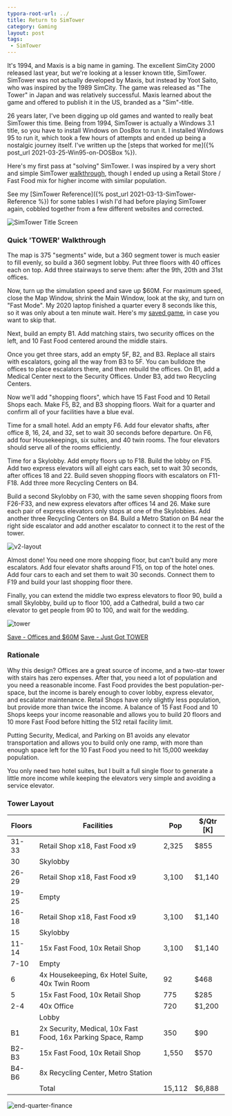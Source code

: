 ```yaml
---
typora-root-url: ../
title: Return to SimTower
category: Gaming
layout: post
tags: 
 - SimTower
---
```


It's 1994, and Maxis is a big name in gaming. The excellent SimCity 2000 released last year, but we're looking at a lesser known title, SimTower. SimTower was not actually developed by Maxis, but instead by Yoot Saito, who was inspired by the 1989 SimCity. The game was released as "The Tower" in Japan and was relatively successful. Maxis learned about the game and offered to publish it in the US, branded as a "Sim"-title.

26 years later, I've been digging up old games and wanted to really beat SimTower this time. Being from 1994, SimTower is actually a Windows 3.1 title, so you have to install Windows on DosBox to run it. I installed Windows 95 to run it, which took a few hours of attempts and ended up being a nostalgic journey itself. I've written up the [steps that worked for me]({% post_url 2021-03-25-Win95-on-DOSBox %}).

Here's my first pass at "solving" SimTower. I was inspired by a very short and simple SimTower [walkthrough](http://blog.codekills.net/2009/03/15/how-to-beat-simtower/), though I ended up using a Retail Store / Fast Food mix for higher income with similar population.

See my [SimTower Reference]({% post_url 2021-03-13-SimTower-Reference %}) for some tables I wish I'd had before playing SimTower again, cobbled together from a few different websites and corrected.

![SimTower Title Screen](/assets/img/SimTower/title-screen.png)

### Quick 'TOWER' Walkthrough

The map is 375 "segments" wide, but a 360 segment tower is much easier to fill evenly, so build a 360 segment lobby. Put three floors with 40 offices each on top. Add three stairways to serve them: after the 9th, 20th and 31st offices. 

Now, turn up the simulation speed and save up $60M.  For maximum speed, close the Map Window, shrink the Main Window, look at the sky, and turn on "Fast Mode". My 2020 laptop finished a quarter every 8 seconds like this, so it was only about a ten minute wait. Here's my [saved game](/assets/files/SimTower/144_60M.TDT), in case you want to skip that.

Next, build an empty B1. Add matching stairs, two security offices on the left, and 10 Fast Food centered around the middle stairs. 

Once you get three stars, add an empty 5F, B2, and B3. Replace all stairs with escalators, going all the way from B3 to 5F. You can bulldoze the offices to place escalators there, and then rebuild the offices. On B1, add a Medical Center next to the Security Offices. Under B3, add two Recycling Centers.

Now we'll add "shopping floors", which have 15 Fast Food and 10 Retail Shops each. Make F5, B2, and B3 shopping floors. Wait for a quarter and confirm all of your facilities have a blue eval.

Time for a small hotel. Add an empty F6. Add four elevator shafts, after office 8, 16, 24, and 32, set to wait 30 seconds before departure. On F6, add four Housekeepings, six suites, and 40 twin rooms. The four elevators should serve all of the rooms efficiently.

Time for a Skylobby. Add empty floors up to F18. Build the lobby on F15. Add two express elevators will all eight cars each, set to wait 30 seconds, after offices 18 and 22. Build seven shopping floors with escalators on F11-F18. Add three more Recycling Centers on B4.

Build a second Skylobby on F30, with the same seven shopping floors from F26-F33, and new express elevators after offices 14 and 26. Make sure each pair of express elevators only stops at one of the Skylobbies. Add another three Recycling Centers on B4. Build a Metro Station on B4 near the right side escalator and add another escalator to connect it to the rest of the tower.

![v2-layout](/assets/img/SimTower/v2-layout.png)

Almost done! You need one more shopping floor, but can't build any more escalators. Add four elevator shafts around F15, on top of the hotel ones. Add four cars to each and set them to wait 30 seconds. Connect them to F19 and build your last shopping floor there.

Finally, you can extend the middle two express elevators to floor 90, build a small Skylobby, build up to floor 100, add a Cathedral, build a two car elevator to get people from 90 to 100, and wait for the wedding. 

![tower](/assets/img/SimTower/tower.png)

[Save - Offices and $60M](/assets/files/SimTower/144_60M.TDT)
[Save - Just Got TOWER](/assets/files/SimTower/V2F100.TDT)

### Rationale

Why this design? Offices are a great source of income, and a two-star tower with stairs has zero expenses. After that, you need a lot of population and you need a reasonable income. Fast Food provides the best population-per-space, but the income is barely enough to cover lobby, express elevator, and escalator maintenance. Retail Shops have only slightly less population, but provide more than twice the income. A balance of 15 Fast Food and 10 Shops keeps your income reasonable and allows you to build 20 floors and 10 more Fast Food before hitting the 512 retail facility limit.

Putting Security, Medical, and Parking on B1 avoids any elevator transportation and allows you to build only one ramp, with more than enough space left for the 10 Fast Food you need to hit 15,000 weekday population.

You only need two hotel suites, but I built a full single floor to generate a little more income while keeping the elevators very simple and avoiding a service elevator.



### Tower Layout

| Floors | Facilities                                                   | Pop    | $/Qtr [K] |
| ------ | ------------------------------------------------------------ | ------ | --------- |
| 31-33  | Retail Shop x18, Fast Food x9                                | 2,325  | $855      |
| 30     | Skylobby                                                     |        |           |
| 26-29  | Retail Shop x18, Fast Food x9                                | 3,100  | $1,140    |
| 19-25  | Empty                                                        |        |           |
| 16-18  | Retail Shop x18, Fast Food x9                                | 3,100  | $1,140    |
| 15     | Skylobby                                                     |        |           |
| 11-14  | 15x Fast Food, 10x Retail Shop                               | 3,100  | $1,140    |
| 7-10   | Empty                                                        |        |           |
| 6      | 4x Housekeeping, 6x Hotel Suite, 40x Twin Room               | 92     | $468      |
| 5      | 15x Fast Food, 10x Retail Shop                               | 775    | $285      |
| 2-4    | 40x Office                                                   | 720    | $1,200    |
|        | Lobby                                                        |        |           |
| B1     | 2x Security, Medical, 10x Fast Food, 16x Parking Space, Ramp | 350    | $90       |
| B2-B3  | 15x Fast Food, 10x Retail Shop                               | 1,550  | $570      |
| B4-B6  | 8x Recycling Center, Metro Station                           |        |           |
|        | Total                                                        | 15,112 | $6,888    |

![end-quarter-finance](/assets/img/SimTower/end-quarter-finance.png)


